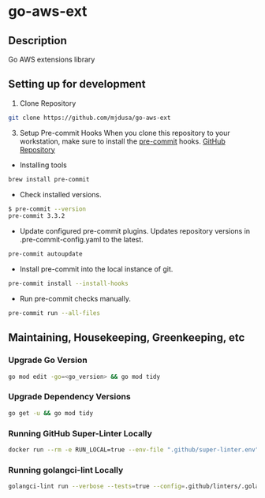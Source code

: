 # go-aws-ext

## Description

Go AWS extensions library

## Setting up for development

1. Clone Repository
```bash
git clone https://github.com/mjdusa/go-aws-ext
```

3. Setup Pre-commit Hooks
When you clone this repository to your workstation, make sure to install the [pre-commit](https://pre-commit.com/) hooks. [GitHub Repository](https://github.com/pre-commit/pre-commit)

* Installing tools
```bash
brew install pre-commit
```

* Check installed versions.
```bash
$ pre-commit --version
pre-commit 3.3.2
```

* Update configured pre-commit plugins.  Updates repository versions in .pre-commit-config.yaml to the latest.
```bash
pre-commit autoupdate
```

* Install pre-commit into the local instance of git.
```bash
pre-commit install --install-hooks
```

* Run pre-commit checks manually.
```bash
pre-commit run --all-files
```

## Maintaining, Housekeeping, Greenkeeping, etc

### Upgrade Go Version
```bash
go mod edit -go=<go_version> && go mod tidy
```

### Upgrade Dependency Versions
```bash
go get -u && go mod tidy
```

### Running GitHub Super-Linter Locally
```bash
docker run --rm -e RUN_LOCAL=true --env-file ".github/super-linter.env" -v $PWD:/tmp/lint github/super-linter:latest
```

### Running golangci-lint Locally
```bash
golangci-lint run --verbose --tests=true --config=.github/linters/.golangci.yml --issues-exit-code=0 --out-format=checkstyle
```
